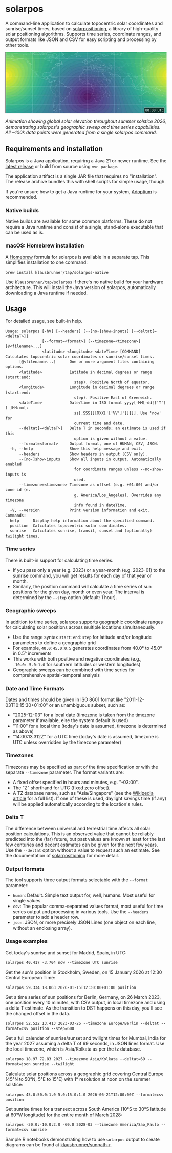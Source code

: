 # solarpos

A command-line application to calculate topocentric solar coordinates and sunrise/sunset times, based
on [solarpositioning](https://github.com/klausbrunner/solarpositioning), a library of high-quality solar
positioning algorithms. Supports time series, coordinate ranges, and output formats like JSON and CSV for easy scripting and processing by other tools.

![Global Solar Elevation Animation](docs/solar_elevation_animation.webp)

*Animation showing global solar elevation throughout summer solstice 2026, demonstrating solarpos's geographic sweep and time series capabilities. All ~100k data points were generated from a single solarpos command.*

## Requirements and installation

Solarpos is a Java application, requiring a Java 21 or newer runtime. See the [latest release](https://github.com/klausbrunner/solarpos/releases/latest) or build from source using `mvn package`. 

The application artifact is a single JAR file that requires no "installation". The release archive bundles this with shell scripts for simple usage, though.

If you're unsure how to get a Java runtime for your system, [Adoptium](http://adoptium.net/) is recommended.

### Native builds

Native builds are available for some common platforms. These do not require a Java runtime and consist of a single, stand-alone executable that can be used as is.

### macOS: Homebrew installation

A [Homebrew](https://brew.sh) formula for solarpos is available in a separate tap. This simplifies installation to one command:

```shell
brew install klausbrunner/tap/solarpos-native
```

Use ``klausbrunner/tap/solarpos`` if there's no native build for your hardware architecture. This will install the Java version of solarpos, automatically downloading a Java runtime if needed.

## Usage

For detailed usage, see built-in help.

```text
Usage: solarpos [-hV] [--headers] [--[no-]show-inputs] [--deltat[=<deltaT>]]
                [--format=<format>] [--timezone=<timezone>] [@<filename>...]
                <latitude> <longitude> <dateTime> [COMMAND]
Calculates topocentric solar coordinates or sunrise/sunset times.
      [@<filename>...]      One or more argument files containing options.
      <latitude>            Latitude in decimal degrees or range (start:end:
                              step). Positive North of equator.
      <longitude>           Longitude in decimal degrees or range (start:end:
                              step). Positive East of Greenwich.
      <dateTime>            Date/time in ISO format yyyy[-MM[-dd[['T'][ ]HH:mm[:
                              ss[.SSS]][XXX['['VV']']]]]]. Use 'now' for
                              current time and date.
      --deltat[=<deltaT>]   Delta T in seconds; an estimate is used if this
                              option is given without a value.
      --format=<format>     Output format, one of HUMAN, CSV, JSON.
  -h, --help                Show this help message and exit.
      --headers             Show headers in output (CSV only).
      --[no-]show-inputs    Show all inputs in output. Automatically enabled
                              for coordinate ranges unless --no-show-inputs is
                              used.
      --timezone=<timezone> Timezone as offset (e.g. +01:00) and/or zone id (e.
                              g. America/Los_Angeles). Overrides any timezone
                              info found in dateTime.
  -V, --version             Print version information and exit.
Commands:
  help      Display help information about the specified command.
  position  Calculates topocentric solar coordinates.
  sunrise   Calculates sunrise, transit, sunset and (optionally) twilight times.
```

### Time series

There is built-in support for calculating time series.

* If you pass only a year (e.g. 2023) or a year-month (e.g. 2023-01) to the sunrise command, you will get results for
  each day of that year or month.
* Similarly, the position command will calculate a time series of sun positions for the given day, month or even year.
  The interval is determined by the `--step` option (default: 1 hour).

### Geographic sweeps

In addition to time series, solarpos supports geographic coordinate ranges for calculating solar positions across multiple locations simultaneously.

* Use the range syntax `start:end:step` for latitude and/or longitude parameters to define a geographic grid
* For example, `40.0:45.0:0.5` generates coordinates from 40.0° to 45.0° in 0.5° increments
* This works with both positive and negative coordinates (e.g., `-10.0:-5.0:1.0` for southern latitudes or western longitudes)
* Geographic sweeps can be combined with time series for comprehensive spatial-temporal analysis

### Date and Time Formats

Dates and times should be given in ISO 8601 format like "2011-12-03T10:15:30+01:00" or an unambiguous subset, such as:

* "2025-12-03" for a local date (timezone is taken from the timezone parameter if available, else the system default is used)
* "11:00" for a local time (today's date is assumed, timezone is determined as above)
* "14:00:13.312Z" for a UTC time (today's date is assumed, timezone is UTC unless overridden by the timezone parameter)

### Timezones

Timezones may be specified as part of the time specification or with the separate `--timezone` parameter. The format variants are:

* A fixed offset specified in hours and minutes, e.g. "-03:00".
* The "Z" shorthand for UTC (fixed zero offset).
* A TZ database name, such as "Asia/Singapore" (see the [Wikipedia article](https://en.wikipedia.org/wiki/List_of_tz_database_time_zones) for a full list). If one of these is used, daylight savings time (if any) will be applied automatically according to the location's rules.

### Delta T

The difference between universal and terrestrial time affects all solar position calculations. This is an observed value that cannot be reliably predicted into the (far) future, but past values are known at least for the last few centuries and decent estimates can be given for the next few years. Use the `--deltat` option without a value to request such an estimate. See the documentation of [solarpositioning](https://github.com/klausbrunner/solarpositioning) for more detail.

### Output formats

The tool supports three output formats selectable with the `--format` parameter:

* `human`: Default. Simple text output for, well, humans. Most useful for single values.
* `csv`: The popular comma-separated values format, most useful for time series output and processing in various tools. Use the `--headers` parameter to add a header row.
* `json`: JSON, or more precisely JSON Lines (one object on each line, without an enclosing array).

### Usage examples

Get today's sunrise and sunset for Madrid, Spain, in UTC:

```shell
solarpos 40.417 -3.704 now --timezone UTC sunrise
```

Get the sun's position in Stockholm, Sweden, on 15 January 2026 at 12:30 Central European Time:

```shell
solarpos 59.334 18.063 2026-01-15T12:30:00+01:00 position 
```

Get a time series of sun positions for Berlin, Germany, on 26 March 2023, one position every 10 minutes, with CSV
output, in local timezone and using a delta T estimate. As the transition to DST happens on this day, you'll see the changed offset in the data.

```shell
solarpos 52.522 13.413 2023-03-26 --timezone Europe/Berlin --deltat --format=csv position --step=600
```

Get a full calendar of sunrise/sunset and twilight times for Mumbai, India for the year 2027 assuming a delta T of 69 seconds, in JSON lines format. Use the local timezone, which is Asia/Kolkata as per the tz database.

```shell
solarpos 18.97 72.83 2027 --timezone Asia/Kolkata --deltat=69 --format=json sunrise --twilight
```

Calculate solar positions across a geographic grid covering Central Europe (45°N to 50°N, 5°E to 15°E) with 1° resolution at noon on the summer solstice:

```shell
solarpos 45.0:50.0:1.0 5.0:15.0:1.0 2026-06-21T12:00:00Z --format=csv position
```

Get sunrise times for a transect across South America (10°S to 30°S latitude at 60°W longitude) for the entire month of March 2028:

```shell
solarpos -30.0:-10.0:2.0 -60.0 2028-03 --timezone America/Sao_Paulo --format=csv sunrise
```

Sample R notebooks demonstrating how to use `solarpos` output to create diagrams can be found at [klausbrunner/sunpath-r](https://github.com/klausbrunner/sunpath-r).

